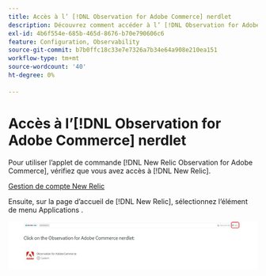 ```yaml
---
title: Accès à l’ [!DNL Observation for Adobe Commerce] nerdlet
description: Découvrez comment accéder à l’ [!DNL Observation for Adobe Commerce] .
exl-id: 4b6f554e-685b-465d-8676-b70e790606c6
feature: Configuration, Observability
source-git-commit: b7b0ffc18c33e7e7326a7b34e64a908e210ea151
workflow-type: tm+mt
source-wordcount: '40'
ht-degree: 0%

---
```


# Accès à l’[!DNL Observation for Adobe Commerce] nerdlet

Pour utiliser l’applet de commande [!DNL New Relic Observation for Adobe Commerce], vérifiez que vous avez accès à [!DNL New Relic].

[Gestion de compte New Relic](https://experienceleague.adobe.com/en/docs/commerce-on-cloud/user-guide/monitor/new-relic/account-management)

Ensuite, sur la page d’accueil de [!DNL New Relic], sélectionnez l’élément de menu Applications .

![Page d&#39;accueil de New Relic](../../assets/tools/observation-for-adobe-commerce/new-relic-homepage.jpeg)
